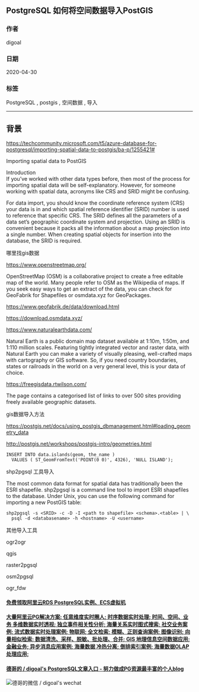 ## PostgreSQL 如何将空间数据导入PostGIS    
    
### 作者    
digoal    
    
### 日期    
2020-04-30    
    
### 标签    
PostgreSQL , postgis , 空间数据 , 导入    
    
----    
    
## 背景    
https://techcommunity.microsoft.com/t5/azure-database-for-postgresql/importing-spatial-data-to-postgis/ba-p/1255421#  
  
Importing spatial data to PostGIS  
  
Introduction  
If you’ve worked with other data types before, then most of the process for importing spatial data will be self-explanatory. However, for someone working with spatial data, acronyms like CRS and SRID might be confusing.  
    
  
For data import, you should know the coordinate reference system (CRS) your data is in and which spatial reference identifier (SRID) number is used to reference that specific CRS. The SRID defines all the parameters of a data set’s geographic coordinate system and projection. Using an SRID is convenient because it packs all the information about a map projection into a single number. When creating spatial objects for insertion into the database, the SRID is required.  
    
哪里找gis数据  
  
https://www.openstreetmap.org/  
  
OpenStreetMap (OSM) is a collaborative project to create a free editable map of the world. Many people refer to OSM as the Wikipedia of maps. If you seek easy ways to get an extract of the data, you can check for GeoFabrik for Shapefiles or osmdata.xyz for GeoPackages.  
  
https://www.geofabrik.de/data/download.html  
  
https://download.osmdata.xyz/  
  
https://www.naturalearthdata.com/  
  
Natural Earth is a public domain map dataset available at 1:10m, 1:50m, and 1:110 million scales. Featuring tightly integrated vector and raster data, with Natural Earth you can make a variety of visually pleasing, well-crafted maps with cartography or GIS software. So, if you need country boundaries, states or railroads in the world on a very general level, this is your data of choice.  
  
https://freegisdata.rtwilson.com/  
  
The page contains a categorised list of links to over 500 sites providing freely available geographic datasets.  
  
gis数据导入方法  
  
https://postgis.net/docs/using_postgis_dbmanagement.html#loading_geometry_data  
  
http://postgis.net/workshops/postgis-intro/geometries.html  
  
```  
INSERT INTO data.islands(geom, the_name )  
  VALUES ( ST_GeomFromText('POINT(0 0)', 4326), 'NULL ISLAND');  
```  
  
shp2pgsql 工具导入  
  
The most common data format for spatial data has traditionally been the ESRI shapefile. shp2pgsql is a command line tool to import ESRI shapefiles to the database. Under Unix, you can use the following command for importing a new PostGIS table:  
  
   
```  
shp2pgsql -s <SRID> -c -D -I <path to shapefile> <schema>.<table> | \  
  psql -d <databasename> -h <hostname> -U <username>  
```  
  
其他导入工具  
  
  
ogr2ogr   
  
qgis  
  
raster2pgsql  
  
osm2pgsql  
  
ogr_fdw  
  
  
    
  
  
  
  
  
  
  
  
  
  
  
  
  
  
  
  
  
#### [免费领取阿里云RDS PostgreSQL实例、ECS虚拟机](https://www.aliyun.com/database/postgresqlactivity "57258f76c37864c6e6d23383d05714ea")
  
  
#### [大量阿里云PG解决方案: 任意维度实时圈人; 时序数据实时处理; 时间、空间、业务 多维数据实时透视; 独立事件相关性分析; 海量关系实时图式搜索; 社交业务案例; 流式数据实时处理案例; 物联网; 全文检索; 模糊、正则查询案例; 图像识别; 向量相似检索; 数据清洗、采样、脱敏、批处理、合并; GIS 地理信息空间数据应用; 金融业务; 异步消息应用案例; 海量数据 冷热分离; 倒排索引案例; 海量数据OLAP处理应用;](https://yq.aliyun.com/topic/118 "40cff096e9ed7122c512b35d8561d9c8")
  
  
#### [德哥的 / digoal's PostgreSQL文章入口 - 努力做成PG资源最丰富的个人blog](https://github.com/digoal/blog/blob/master/README.md "22709685feb7cab07d30f30387f0a9ae")
  
  
![德哥的微信 / digoal's wechat](../pic/digoal_weixin.jpg "f7ad92eeba24523fd47a6e1a0e691b59")
  
